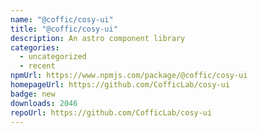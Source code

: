 ```yaml
---
name: "@coffic/cosy-ui"
title: "@coffic/cosy-ui"
description: An astro component library
categories:
  - uncategorized
  - recent
npmUrl: https://www.npmjs.com/package/@coffic/cosy-ui
homepageUrl: https://github.com/CofficLab/cosy-ui
badge: new
downloads: 2046
repoUrl: https://github.com/CofficLab/cosy-ui
---
```

